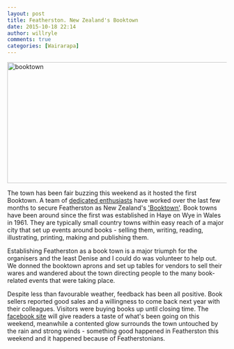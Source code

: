 ```yaml
---
layout: post
title: Featherston. New Zealand's Booktown
date: 2015-10-18 22:14
author: willryle
comments: true
categories: [Wairarapa]
---
```

<a href="http://www.booktown.org.nz/" target="_blank"><img class="aligncenter wp-image-2187 size-large" src="https://willryle.files.wordpress.com/2015/10/booktown.jpg?w=660" alt="booktown" width="660" height="278" /></a>

The town has been fair buzzing this weekend as it hosted the first Booktown. A team of <a href="http://www.booktown.org.nz/#!about/c476" target="_blank">dedicated enthusiasts</a> have worked over the last few months to secure Featherston as New Zealand's <a href="http://www.booktown.org.nz/" target="_blank">'Booktown'</a>. Book towns have been around since the first was established in Haye on Wye in Wales in 1961. They are typically small country towns within easy reach of a major city that set up events around books - selling them, writing, reading, illustrating, printing, making and publishing them.

Establishing Featherston as a book town is a major triumph for the organisers and the least Denise and I could do was volunteer to help out. We donned the booktown aprons and set up tables for vendors to sell their wares and wandered about the town directing people to the many book-related events that were taking place.

Despite less than favourable weather, feedback has been all positive. Book sellers reported good sales and a willingness to come back next year with their colleagues. Visitors were buying books up until closing time. The <a href="https://www.facebook.com/featherstonbooktown?fref=nf" target="_blank">facebook site</a> will give readers a taste of what's been going on this weekend, meanwhile a contented glow surrounds the town untouched by the rain and strong winds - something good happened in Featherston this weekend and it happened because of Featherstonians.
